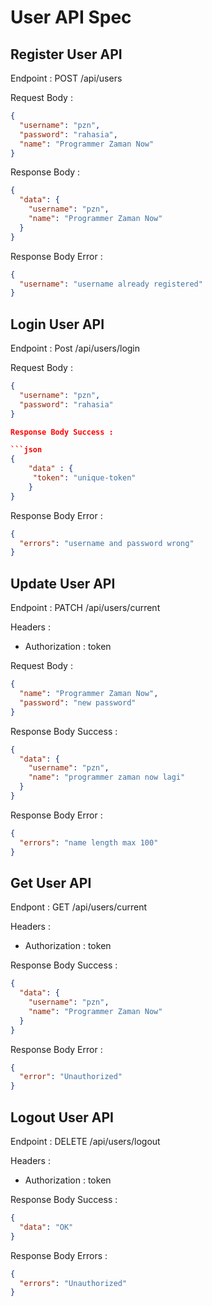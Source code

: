# User API Spec

## Register User API

Endpoint : POST /api/users

Request Body :

```json
{
  "username": "pzn",
  "password": "rahasia",
  "name": "Programmer Zaman Now"
}
```

Response Body :

```json
{
  "data": {
    "username": "pzn",
    "name": "Programmer Zaman Now"
  }
}
```

Response Body Error :

```json
{
  "username": "username already registered"
}
```

## Login User API

Endpoint : Post /api/users/login

Request Body :

````json
{
  "username": "pzn",
  "password": "rahasia"
}

Response Body Success :

```json
{
    "data" : {
     "token": "unique-token"
    }
}
````

Response Body Error :

```json
{
  "errors": "username and password wrong"
}
```

## Update User API

Endpoint : PATCH /api/users/current

Headers :

- Authorization : token

Request Body :

```json
{
  "name": "Programmer Zaman Now",
  "password": "new password"
}
```

Response Body Success :

```json
{
  "data": {
    "username": "pzn",
    "name": "programmer zaman now lagi"
  }
}
```

Response Body Error :

```json
{
  "errors": "name length max 100"
}
```

## Get User API

Endpont : GET /api/users/current

Headers :

- Authorization : token

Response Body Success :

```json
{
  "data": {
    "username": "pzn",
    "name": "Programmer Zaman Now"
  }
}
```

Response Body Error :

```json
{
  "error": "Unauthorized"
}
```

## Logout User API

Endpoint : DELETE /api/users/logout

Headers :

- Authorization : token

Response Body Success :

```json
{
  "data": "OK"
}
```

Response Body Errors :

```json
{
  "errors": "Unauthorized"
}
```
